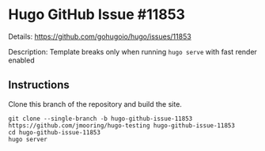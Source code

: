 # Hugo GitHub Issue #11853

Details: <https://github.com/gohugoio/hugo/issues/11853>

Description: Template breaks only when running `hugo serve` with fast render enabled

## Instructions

Clone this branch of the repository and build the site.

```text
git clone --single-branch -b hugo-github-issue-11853 https://github.com/jmooring/hugo-testing hugo-github-issue-11853
cd hugo-github-issue-11853
hugo server
```
